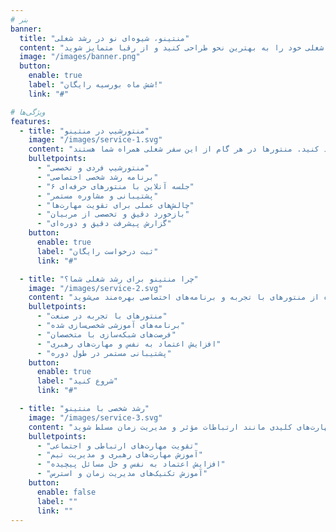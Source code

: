 ```yaml
---
# بنر
banner:
  title: "منتینو، شیوه‌ای نو در رشد شغلی"
  content: "منتینو به شما کمک می‌کند تا با تقویت مهارت‌های نرم و تخصصی، مسیر شغلی خود را به بهترین نحو طراحی کنید و از رقبا متمایز شوید."
  image: "/images/banner.png"
  button:
    enable: true
    label: "شش ماه بورسیه رایگان!"
    link: "#"

# ویژگی‌ها
features:
  - title: "منتورشیپ در منتینو"
    image: "/images/service-1.svg"
    content: "در منتینو، ما شش ماه به شما کمک می‌کنیم تا مهارت‌های نرم خود را تقویت کرده و در مسیر شغلی‌تان رشد کنید. منتورها در هر گام از این سفر شغلی همراه شما هستند."
    bulletpoints:
      - "منتورشیپ فردی و تخصصی"
      - "برنامه رشد شخصی اختصاصی"
      - "۶ جلسه آنلاین با منتورهای حرفه‌ای"
      - "پشتیبانی و مشاوره مستمر"
      - "چالش‌های عملی برای تقویت مهارت‌ها"
      - "بازخورد دقیق و تخصصی از مربیان"
      - "گزارش پیشرفت دقیق و دوره‌ای"
    button:
      enable: true
      label: "ثبت درخواست رایگان"
      link: "#"

  - title: "چرا منتینو برای رشد شغلی شما؟"
    image: "/images/service-2.svg"
    content: "منتینو با تمرکز بر توسعه مهارت‌های نرم، به شما کمک می‌کند تا علاوه بر پیشرفت شغلی، به یک حرفه‌ای برجسته تبدیل شوید. در این راه از منتورهای با تجربه و برنامه‌های اختصاصی بهره‌مند می‌شوید."
    bulletpoints:
      - "منتورهای با تجربه در صنعت"
      - "برنامه‌های آموزشی شخصی‌سازی شده"
      - "فرصت‌های شبکه‌سازی با متخصصان"
      - "افزایش اعتماد به نفس و مهارت‌های رهبری"
      - "پشتیبانی مستمر در طول دوره"
    button:
      enable: true
      label: "شروع کنید"
      link: "#"

  - title: "رشد شخصی با منتینو"
    image: "/images/service-3.svg"
    content: "ما در منتینو به رشد شخصی شما اهمیت می‌دهیم. در کنار تقویت مهارت‌های شغلی، به شما کمک می‌کنیم تا به مهارت‌های کلیدی مانند ارتباطات مؤثر و مدیریت زمان مسلط شوید."
    bulletpoints:
      - "تقویت مهارت‌های ارتباطی و اجتماعی"
      - "آموزش مهارت‌های رهبری و مدیریت تیم"
      - "افزایش اعتماد به نفس و حل مسائل پیچیده"
      - "آموزش تکنیک‌های مدیریت زمان و استرس"
    button:
      enable: false
      label: ""
      link: ""
---
```

